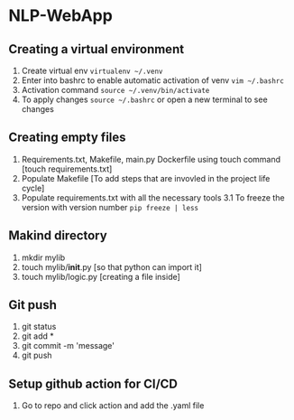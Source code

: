 # NLP-WebApp

## Creating a virtual environment

1. Create virtual env `virtualenv ~/.venv`
2. Enter into bashrc to enable automatic activation of venv `vim ~/.bashrc`
3. Activation command `source ~/.venv/bin/activate`
4. To apply changes `source ~/.bashrc` or open a new terminal to see changes

## Creating empty files
1. Requirements.txt, Makefile, main.py Dockerfile using touch command [touch requirements.txt]
2. Populate Makefile [To add steps that are invovled in the project life cycle]
3. Populate requirements.txt with all the necessary tools
    3.1 To freeze the version with version number   `pip freeze | less `


## Makind directory
1. mkdir mylib
2. touch mylib/__init__.py [so that python can import it]
3. touch mylib/logic.py [creating a file inside]

## Git push
1. git status
2. git add *
3. git commit -m 'message'
4. git push

## Setup github action for CI/CD
1. Go to repo and click action and add the .yaml file

